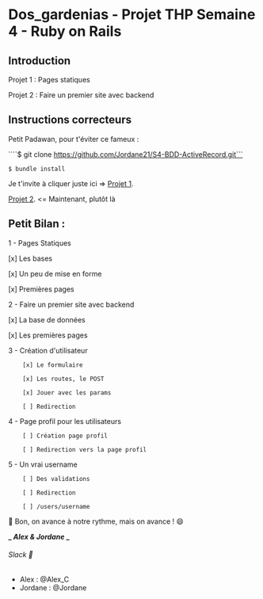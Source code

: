 # Dos_gardenias - Projet THP Semaine 4 - Ruby on Rails

## Introduction

Projet 1 : Pages statiques

Projet 2 : Faire un premier site avec backend

## Instructions correcteurs

Petit Padawan, pour t'éviter ce fameux :

````$ git clone https://github.com/Jordane21/S4-BDD-ActiveRecord.git```

```$ bundle install```


Je t'invite à cliquer juste ici => [Projet 1](link/).

[Projet 2](link/). <= Maintenant, plutôt là  


## Petit Bilan :

1 - Pages Statiques

  [x] Les bases
  
  [x] Un peu de mise en forme
  
  [x] Premières pages
  
2 - Faire un premier site avec backend

[x] La base de données

[x] Les premières pages

3 - Création d'utilisateur

        [x] Le formulaire
        
        [x] Les routes, le POST
        
        [x] Jouer avec les params
        
        [ ] Redirection
        
4 - Page profil pour les utilisateurs

        [ ] Création page profil
        
        [ ] Redirection vers la page profil
        
5 - Un vrai username

        [ ] Des validations
        
        [ ] Redirection
        
        [ ] /users/username
        

:pray: Bon, on avance à notre rythme, mais on avance ! :smile:


**_ _Alex & Jordane_ _**


###### Slack :love_letter:

* Alex : @Alex_C
* Jordane : @Jordane
